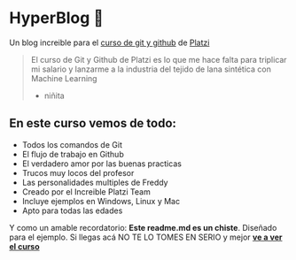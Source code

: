 # HyperBlog 💚
Un blog increible para el [curso de git y github](http://https://platzi.com/cursos/git-github/ "curso de git y github") de [Platzi](http://https://platzi.com/ "Platzi")
> El curso de Git y Github de Platzi es lo que me hace falta para triplicar mi salario y lanzarme a la industria del tejido de lana sintética con Machine Learning
> - niñita

## En este curso vemos de  todo:
* Todos los comandos de Git
* El flujo de trabajo en Github
* El verdadero amor por las buenas practicas
* Trucos muy locos del profesor
* Las personalidades multiples de Freddy
* Creado por el Increible Platzi Team
* Incluye ejemplos en Windows, Linux y Mac
* Apto para todas las edades

Y como un amable recordatorio: **Este readme.md es un chiste**. Diseñado para el ejemplo. Si llegas acá NO TE LO TOMES EN SERIO y mejor [**ve a ver el curso**](http://https://platzi.com/cursos/git-github/ "ve a ver el curso")